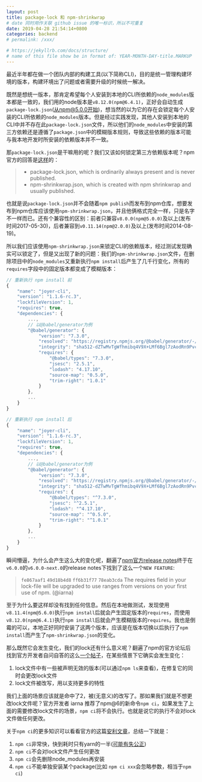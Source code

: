 ```yaml
---
layout: post
title: package-lock 和 npm-shrinkwrap
# date 同时用作关联 github issue 的唯一标识，所以不可重复
date: 2019-04-28 21:54:14+0800
categories: backend
# permalink: /xxx/

# https://jekyllrb.com/docs/structure/
# name of this file show be in format of: YEAR-MONTH-DAY-title.MARKUP
---
```



最近半年都在做一个团队内部的构建工具(以下简称CLI)，目的是统一管理构建环境的版本，构建环境出了问题或者需要升级的时候统一解决。

既然是想统一版本，那肯定希望每个人安装到本地的CLI所依赖的`node_modules`版本都是一致的，我们用的node版本是`v8.12.0(npm@6.4.1)`，正好会自动生成`package-lock.json`(从npm@5.0.0开始)，想当然的以为它的存在会锁定每个人安装的CLI所依赖的`node_modules`版本。但是经过实践发现，其他人安装到本地的CLI中并不存在此`package-lock.json`文件，所以他们的`node_modules`中安装的第三方依赖还是遵循了`package.json`中的模糊版本规则，导致这些依赖的版本可能与我本地开发时所安装的依赖版本并不一致。

那`package-lock.json`是干嘛用的呢？我们又该如何锁定第三方依赖版本呢？npm官方的回答是[这样](https://github.com/npm/cli/blob/latest/doc/spec/package-lock.md)的：  
> - package-lock.json, which is ordinarily always present and is never published.  
> - npm-shrinkwrap.json, which is created with npm shrinkwrap and usually published.  

也就是说`package-lock.json`并不会随着`npm publish`而发布到npm仓库，想要发布到npm仓库应该使用`npm-shrinkwrap.json`，并且他俩格式完全一样，只是名字不一样而已。还有个兼容性的区别：前者只兼容`v8.0.0(npm@5.0.0)`及以上(发布时间2017-05-30)，后者兼容到`v0.11.14(npm@2.0.0)`及以上(发布时间2014-08-19)。

所以我们应该使用`npm-shrinkwrap.json`来锁定CLI的依赖版本，经过测试发现确实可以锁定了，但是又出现了新的问题：我们的`npm-shrinkwrap.json`文件，在删除项目中的`node_modules`又重新执行`npm install`后产生了几千行变化，所有的`requires`字段中的固定版本都变成了模糊版本：  
```javascript
// 重新执行 npm install 前
{
    "name": "joyer-cli",
    "version": "1.1.6-rc.3",
    "lockfileVersion": 1,
    "requires": true,
    "dependencies": {
        ...,
        // 以@babel/generator为例
        "@babel/generator": {
            "version": "7.3.0",
            "resolved": "https://registry.npmjs.org/@babel/generator/-/generator-7.3.0.tgz",
            "integrity": "sha512-dZTwMvTgWfhmibq4V9X+LMf6Bgl7zAodRn9PvcPdhlzFMbvUutx74dbEv7Atz3ToeEpevYEJtAwfxq/bDCzHWg==",
            "requires": {
                "@babel/types": "7.3.0",
                "jsesc": "2.5.1",
                "lodash": "4.17.10",
                "source-map": "0.5.0",
                "trim-right": "1.0.1"
            }
        },
        ...
    }
}
```
```javascript
// 重新执行 npm install 后
{
    "name": "joyer-cli",
    "version": "1.1.6-rc.3",
    "lockfileVersion": 1,
    "requires": true,
    "dependencies": {
        ...,
        // 以@babel/generator为例
        "@babel/generator": {
            "version": "7.3.0",
            "resolved": "https://registry.npmjs.org/@babel/generator/-/generator-7.3.0.tgz",
            "integrity": "sha512-dZTwMvTgWfhmibq4V9X+LMf6Bgl7zAodRn9PvcPdhlzFMbvUutx74dbEv7Atz3ToeEpevYEJtAwfxq/bDCzHWg==",
            "requires": {
                "@babel/types": "^7.3.0",
                "jsesc": "^2.5.1",
                "lodash": "^4.17.10",
                "source-map": "^0.5.0",
                "trim-right": "^1.0.1"
            }
        },
        ...
    }
}
```
瞬间懵逼，为什么会产生这么大的变化呢，翻遍了[npm官方release notes](https://github.com/npm/npm/releases)终于在`v6.0.0`的`v6.0.0-next.0`的release notes下找到了这么一个`NEW FEATURE`:  
> `fe867aaf1` `49d18b4d8` `ff6b31f77` `78eab3cda` The requires field in your lock-file will be upgraded to use ranges from versions on your first use of npm. (@iarna)  

至于为什么要这样却没有找到任何信息。然后在本地做测试，发现使用`v8.11.4(npm@5.6.0)`执行`npm install`后就会产生固定版本的`requires`，而使用`v8.12.0(npm@6.4.1)`执行`npm install`后就会产生模糊版本的`requires`。我也是倒霉的可以，本地正好同时安装了这两个版本，应该是在版本切换以后执行了`npm install`而产生了`npm-shrinkwrap.json`的变化。

那么既然它会发生变化，我们的lock还有什么意义呢？翻遍了npm的官方论坛后找到官方开发者自问自答的这么[一个帖子](https://npm.community/t/npm-i-changed-my-npm-shrinkwrap-package-lock-why/190)，在某些情景下它确实会发生变化：  
1. lock文件中有一些被声明无效的版本(可以通过`npm ls`来查看)，在修复它的同时会更改lock文件  
2. lock文件被改写，用以支持更多的特性  

我们上面的场景应该就是命中了2，被(无意义)的改写了。那如果我们就是不想更改lock文件呢？官方开发者 iarna 推荐了npm@6的新命令`npm ci`，如果发生了上面的需要修改lock文件的场景，`npm ci`将不会执行。也就是说它的执行不会对lock文件做任何更改。

关于`npm ci`的更多知识可以看看官方的这篇[安利文章](https://blog.npmjs.org/post/171556855892/introducing-npm-ci-for-faster-more-reliable)，总结一下就是：  
1. `npm ci`非常快，快到耗时只有yarn的一半([可能有失公正](https://github.com/appleboy/npm-vs-yarn))  
2. `npm ci`不会对lock文件产生任何更改  
3. `npm ci`会先删除node_modules再安装  
4. `npm ci`不能单独安装某个package(比如 `npm ci xxx`会忽略参数，相当于`npm ci`)  

